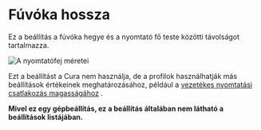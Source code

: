 # Fúvóka hossza

Ez a beállítás a fúvóka hegye és a nyomtató fő teste közötti távolságot tartalmazza.

![A nyomtatófej méretei](../images/head_dimensions.svg)

Ezt a beállítást a Cura nem használja, de a profilok használhatják más beállítások értékeinek meghatározásához, például a [vezetékes nyomtatási csatlakozás magasságához](../experimental/wireframe_height.md) .

**Mivel ez egy gépbeállítás, ez a beállítás általában nem látható a beállítások listájában.**
